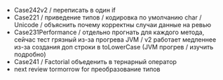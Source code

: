 - Case242v2 / переписать в один if
- Case221 / приведение типов / кодировка по умолчанию char / Unicode / объяснить почему корректны случаи данные на ревью
- Case231Performance / отдельно прогнать для каждого метода, сейчас тест грязный из-за прогрева JVM / v2  работает медленнее из-за создания доп строки в toLowerCase (JVM прогрев / изучить подробно)
- Case241 / Factorial объеденить в тернарный оператор
- next review tormorrow for преобразование типов
